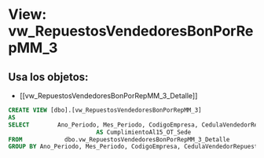 # View: vw_RepuestosVendedoresBonPorRepMM_3

## Usa los objetos:
- [[vw_RepuestosVendedoresBonPorRepMM_3_Detalle]]

```sql
CREATE VIEW [dbo].[vw_RepuestosVendedoresBonPorRepMM_3]
AS
SELECT        Ano_Periodo, Mes_Periodo, CodigoEmpresa, CedulaVendedorRepuestos, SUM(CumplimientoAl15_OT) AS CumplimientoAl15_OT, CodigoSede, NombreSede, MAX(Presupuesto) AS Presupuesto, MAX(CumplimientoAl15_OT_Sede) 
                         AS CumplimientoAl15_OT_Sede
FROM            dbo.vw_RepuestosVendedoresBonPorRepMM_3_Detalle
GROUP BY Ano_Periodo, Mes_Periodo, CodigoEmpresa, CedulaVendedorRepuestos, CodigoSede, NombreSede


```
